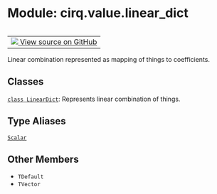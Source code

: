 <div itemscope itemtype="http://developers.google.com/ReferenceObject">
<meta itemprop="name" content="cirq.value.linear_dict" />
<meta itemprop="path" content="Stable" />
<meta itemprop="property" content="TDefault"/>
<meta itemprop="property" content="TVector"/>
</div>

# Module: cirq.value.linear_dict

<!-- Insert buttons and diff -->

<table class="tfo-notebook-buttons tfo-api" align="left">

<td>
  <a target="_blank" href="https://github.com/quantumlib/cirq/tree/master/cirq/value/linear_dict.py">
    <img src="https://www.tensorflow.org/images/GitHub-Mark-32px.png" />
    View source on GitHub
  </a>
</td>
</table>



Linear combination represented as mapping of things to coefficients.



## Classes

[`class LinearDict`](../../cirq/value/LinearDict.md): Represents linear combination of things.

## Type Aliases

[`Scalar`](../../cirq/value/Scalar.md)

## Other Members

* `TDefault` <a id="TDefault"></a>
* `TVector` <a id="TVector"></a>
